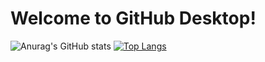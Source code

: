 # Welcome to GitHub Desktop!

![Anurag's GitHub stats](https://github-readme-stats.vercel.app/api?username=Ryohei0Otsuka&show_icons=true&theme=cobalt)
[![Top Langs](https://github-readme-stats.vercel.app/api/top-langs/?username=anuraghazra)](https://github.com/anuraghazra/github-readme-stats)
